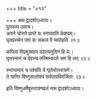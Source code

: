 +++
title = "०१२"

+++
अथ द्वादशोऽध्यायः।  
पुलस्त्य उवाच।  
अयने चोत्तरे प्राप्ते यः स्नापयति केशवम्।  
घृतप्रस्थेन पापं सः सकलं वै व्यपोहति ॥१॥

कपिलां विप्रमुख्याय ददात्यनुदिनं हि यः।  
घृतस्नानं च देवस्य तस्मिन्काले समं हि तत् ॥२॥

स्नाप्यमानं च पश्यति ये घृतेनोत्तरायणे।  
ते यान्ति विष्णुसालोक्यं सर्वपापविवर्जिताः ॥३॥

इति विष्णुधर्मेषूत्तरायणव्रतं नाम द्वादशोऽध्यायः।  
